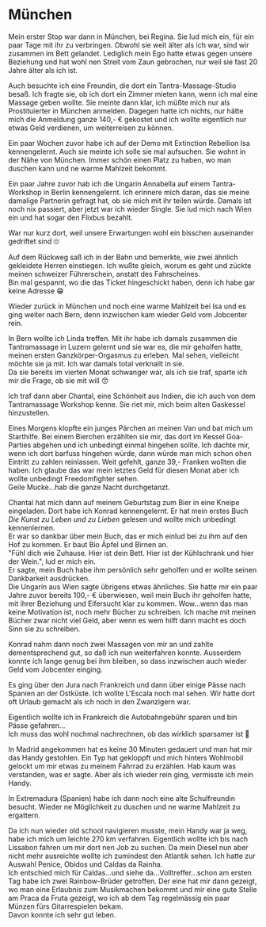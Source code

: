 # München
Mein erster Stop war dann in München, bei Regina. Sie lud mich ein, für ein paar Tage mit ihr zu verbringen. Obwohl sie weit älter als ich war, sind wir zusammen im Bett gelandet. Lediglich mein Ego hatte etwas gegen unsere Beziehung und hat wohl nen Streit vom Zaun gebrochen, nur weil sie fast 20 Jahre älter als ich ist.  

Auch besuchte ich eine Freundin, die dort ein Tantra-Massage-Studio besaß. Ich fragte sie, ob ich dort ein Zimmer mieten kann, wenn ich mal eine Massage geben wollte. Sie meinte dann klar, ich müßte mich nur als Prostituierter in München anmelden. Dagegen hatte ich nichts, nur hätte mich die Anmeldung ganze 140,- € gekostet und ich wollte eigentlich nur etwas Geld verdienen, um weiterreisen zu können.


Ein paar Wochen zuvor habe ich auf der Demo mit Extinction Rebellion Isa kennengelernt. Auch sie meinte ich solle sie mal aufsuchen. Sie wohnt in der Nähe von München.
Immer schön einen Platz zu haben, wo man duschen kann und ne warme Mahlzeit bekommt.  

Ein paar Jahre zuvor hab ich die Ungarin Annabella auf einem Tantra-Workshop in Berlin kennengelernt. Ich erinnere mich daran, das sie meine damalige Partnerin gefragt hat, ob sie mich mit ihr teilen würde. Damals ist noch nix passiert, aber jetzt war ich wieder Single. Sie lud mich nach Wien ein und hat sogar den Flixbus bezahlt.  

War nur kurz dort, weil unsere Erwartungen wohl ein bisschen auseinander gedriftet sind 🙄  

Auf dem Rückweg saß ich in der Bahn und bemerkte, wie zwei ähnlich gekleidete Herren einstiegen. Ich wußte gleich, worum es geht und zückte meinen schweizer Führerschein, anstatt des Fahrscheines.  
Bin mal gespannt, wo die das Ticket hingeschickt haben, denn ich habe gar keine Adresse 😁


Wieder zurück in München und noch eine warme Mahlzeit bei Isa und es ging weiter nach Bern, denn inzwischen kam wieder Geld vom Jobcenter rein.

In Bern wollte ich Linda treffen. Mit ihr habe ich damals zusammen die Tantramassage in Luzern gelernt und sie war es, die mir geholfen hatte, meinen ersten Ganzkörper-Orgasmus zu erleben. Mal sehen, vielleicht möchte sie ja mit. Ich war damals total verknallt in sie.  
Da sie bereits im vierten Monat schwanger war, als ich sie traf, sparte ich mir die Frage, ob sie mit will 😙  

Ich traf dann aber Chantal, eine Schönheit aus Indien, die ich auch von dem Tantramassage Workshop kenne. Sie riet mir, mich beim alten Gaskessel hinzustellen.  

Eines Morgens klopfte ein junges Pärchen an meinen Van und bat mich um Starthilfe. Bei einem Bierchen erzählten sie mir, das dort im Kessel Goa-Parties abgehen und ich unbedingt einmal hingehen sollte. Ich dachte mir, wenn ich dort barfuss hingehen würde, dann würde man mich schon ohen Eintritt zu zahlen reinlassen. Weit gefehlt, ganze 39,- Franken wollten die haben. Ich glaube das war mein letztes Geld für diesen Monat aber ich wollte unbedingt Freedomfighter sehen.  
Geile Mucke...hab die ganze Nacht durchgetanzt.  

Chantal hat mich dann auf meinem Geburtstag zum Bier in eine Kneipe eingeladen. Dort habe ich Konrad kennengelernt. Er hat mein erstes Buch *Die Kunst zu Leben und zu Lieben* gelesen und wollte mich unbedingt kennenlernen.  
Er war so dankbar über mein Buch, das er mich einlud bei zu ihm auf den Hof zu kommen. Er baut Bio Äpfel und Birnen an.  
"Fühl dich wie Zuhause. Hier ist dein Bett. Hier ist der Kühlschrank und hier der Wein.", lud er mich ein.  
Er sagte, mein Buch habe ihm persönlich sehr geholfen und er wollte seinen Dankbarkeit ausdrücken.  
Die Ungarin aus Wien sagte übrigens etwas ähnliches. Sie hatte mir ein paar Jahre zuvor bereits 100,- € überwiesen, weil mein Buch ihr geholfen hatte, mit ihrer Beziehung und Eifersucht klar zu kommen.
Wow...wenn das man keine Motivation ist, noch mehr Bücher zu schreiben.
Ich mache mit meinen Bücher zwar nicht viel Geld, aber wenn es wem hilft dann macht es doch Sinn sie zu schreiben.  

Konrad nahm dann noch zwei Massagen von mir an und zahlte dementsprechend gut, so daß ich nun weiterfahren konnte. Ausserdem konnte ich lange genug bei ihm bleiben, so dass inzwischen auch wieder Geld vom Jobcenter einging.  

Es ging über den Jura nach Frankreich und dann über einige Pässe nach Spanien an der Ostküste. Ich wollte L'Escala noch mal sehen. Wir hatte dort oft Urlaub gemacht als ich noch in den Zwanzigern war.  

Eigentlich wollte ich in Frankreich die Autobahngebühr sparen und bin Pässe gefahren...  
Ich muss das wohl nochmal nachrechnen, ob das wirklich sparsamer ist 🧐  

In Madrid angekommen hat es keine 30 Minuten gedauert und man hat mir das Handy gestohlen. Ein Typ hat gekloppft und mich hinters Wohlmobil gelockt um mir etwas zu meinem Fahrrad zu erzählen. Hab kaum was verstanden, was er sagte. Aber als ich wieder rein ging, vermisste ich mein Handy.   

In Extremadura (Spanien) habe ich dann noch eine alte Schulfreundin besucht. Wieder ne Möglichkeit zu duschen und ne warme Mahlzeit zu ergattern.

Da ich nun wieder old school navigieren musste, mein Handy war ja weg, habe ich mich um leichte 270 km verfahren. Eigentlich wollte ich bis nach Lissabon fahren um mir dort nen Job zu suchen. Da mein Diesel nun aber nicht mehr ausreichte wollte ich zumindest den Atlantik sehen. Ich hatte zur Auswahl Penice, Obidos und Caldas da Rainha.  
Ich entschied mich für Caldas...und siehe da...Volltreffer...schon am ersten Tag habe ich zwei Rainbow-Brüder getroffen. Der eine hat mir dann gezeigt, wo man eine Erlaubnis zum Musikmachen bekommt und mir eine gute Stelle am Praca da Fruta gezeigt, wo ich ab dem Tag regelmässig ein paar Münzen fürs Gitarrespielen bekam.  
Davon konnte ich sehr gut leben.  

 